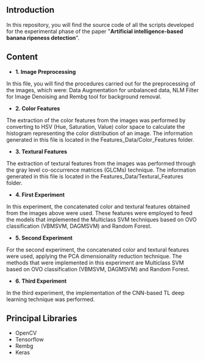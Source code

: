 ## Introduction

In this repository, you will find the source code of all the scripts developed for the experimental phase of the paper &quot;**Artificial intelligence-based banana ripeness detection**&quot;.

## Content
- **1. Image Preprocessing**

In this file, you will find the procedures carried out for the preprocessing of the images, which were: Data Augmentation for unbalanced data, NLM Filter for Image Denoising and Rembg tool for background removal.

- **2. Color Features**

The extraction of the color features from the images was performed by converting to HSV (Hue, Saturation, Value) color space to calculate the histogram representing the color distribution of an image. The information generated in this file is located in the Features_Data/Color_Features folder.

- **3. Textural Features**

The extraction of textural features from the images was performed through the gray level co-occurrence matrices (GLCMs) technique. The information generated in this file is located in the Features_Data/Textural_Features folder.

- **4. First Experiment**

In this experiment, the concatenated color and textural features obtained from the images above were used. These features were employed to feed the models that implemented the Multiclass SVM techniques based on OVO classification (VBMSVM, DAGMSVM) and Random Forest.

- **5. Second Experiment**

For the second experiment, the concatenated color and textural features were used, applying the PCA dimensionality reduction technique. The methods that were implemented in this experiment are Multiclass SVM based on OVO classification (VBMSVM, DAGMSVM) and Random Forest.

- **6. Third Experiment**

In the third experiment, the implementation of the CNN-based TL deep learning technique was performed.

## Principal Libraries
- OpenCV
- Tensorflow
- Rembg
- Keras
